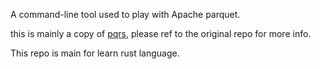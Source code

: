A command-line tool used to play with Apache parquet.

this is mainly a copy of [pqrs](https://github.com/manojkarthick/pqrs), please ref to the original repo for more info.

This repo is main for learn rust language.